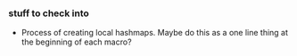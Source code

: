 ### stuff to check into

 - Process of creating local hashmaps. Maybe do this as a one line thing at the beginning of each macro?
